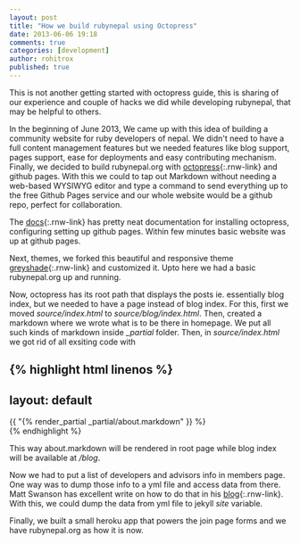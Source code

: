 ```yaml
---
layout: post
title: "How we build rubynepal using Octopress"
date: 2013-06-06 19:18
comments: true
categories: [development]
author: rohitrox
published: true
---
```


This is not another getting started with octopress guide, this is sharing of our experience and couple of hacks we did while developing rubynepal, that may be helpful to others.

In the beginning of June 2013, We came up with this idea of building a community website for ruby developers of nepal.
We didn't need to have a full content management features but we needed features like blog support, pages support, ease for deployments and easy contributing mechanism. Finally, we decided to build rubynepal.org with [octopress](http://octopress.org){:.rnw-link} and github pages. With this we could to tap out Markdown without needing a web-based WYSIWYG editor and type a command to send everything up to the free Github Pages service and our whole website would be a github repo, perfect for collaboration.

<!-- more -->

The [docs](http://octopress.org/docs/){:.rnw-link} has pretty neat documentation for installing octopress, configuring setting up github pages. Within few minutes basic website was up at github pages.

Next, themes, we forked this beautiful and responsive theme [greyshade](https://github.com/shashankmehta/greyshade){:.rnw-link} and customized it. Upto here we had a basic rubynepal.org up and running.

Now, octopress has its root path that displays the posts ie. essentially blog index, but we needed to have a page instead of blog index.
For this, first we moved *source/index.html* to *source/blog/index.html*. Then, created a markdown where we wrote what is to be there in homepage.
We put all such kinds of markdown inside *_partial* folder.
Then, in *source/index.html* we got rid of all exsiting code with

{% highlight html linenos %}
  ---
  layout: default
  ---
  <div id="page_about"/>
    {{ "{% render_partial _partial/about.markdown" }} %}
  </div>
{% endhighlight %}

This way about.markdown will be rendered in root page while blog index will be available at */blog*.

Now we had to put a list of developers and advisors info in members page. One way was to dump those info to a yml file and access data from there. Matt Swanson has excellent write on how to do that in his [blog](http://mdswanson.com/blog/2013/06/03/jekyll-201.html){:.rnw-link}. With this, we could dump the data from yml file to jekyll *site* variable.

Finally, we built a small heroku app that powers the join page forms and we have rubynepal.org as how it is now.

